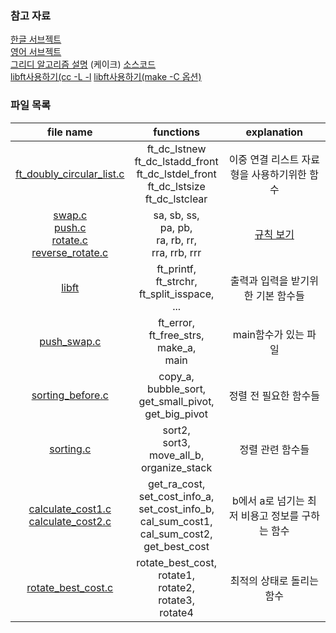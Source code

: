 ### 참고 자료
[한글 서브젝트](./ko_sub.md)<br>
[영어 서브젝트](https://cdn.intra.42.fr/pdf/pdf/49387/en.subject.pdf)<br>
[그리디 알고리즘 설명](https://techdebt.tistory.com/27) (케이크)
[소스코드](https://github.com/JeonYoungHo-youjeon/push_swap/blob/master/push_swap.h)<br>
[libft사용하기(cc -L -l](https://velog.io/@hidaehyunlee/외부-라이브러리-GCC로-컴파일-하기)
[libft사용하기(make -C 옵션)](https://wiki.kldp.org/KoreanDoc/html/GNU-Make/GNU-Make-5.html)
### 파일 목록

| file name | functions | explanation |
|:--:|:--:|:--:|
| [ft_doubly_circular_list.c](./README_dc.md) | ft_dc_lstnew<br>ft_dc_lstadd_front<br>ft_dc_lstdel_front<br>ft_dc_lstsize<br>ft_dc_lstclear | 이중 연결 리스트 자료형을 사용하기위한 함수 |
| [swap.c<br>push.c<br>rotate.c<br>reverse_rotate.c](./README_stack.md) | sa, sb, ss,<br>pa, pb,<br> ra, rb, rr,<br>rra, rrb, rrr<br>  | [규칙 보기](https://github.com/HaiSeong/seoul42_course/blob/main/push_swap/ko_sub.md#v1-게임-규칙)|
| [libft](./README_libft.md) | ft_printf,<br>ft_strchr,<br>ft_split_isspace,<br>... | 출력과 입력을 받기위한 기본 함수들 |
| [push_swap.c](./README_push_swap.md) | ft_error,<br>ft_free_strs,<br>make_a,<br>main | main함수가 있는 파일 |
| [sorting_before.c](./README_sort_before.md) | copy_a,<br>bubble_sort,<br>get_small_pivot,<br>get_big_pivot | 정렬 전 필요한 함수들 |
| [sorting.c](./README_sort.md) | sort2,<br>sort3,<br>move_all_b,<br>organize_stack | 정렬 관련 함수들 |
| [calculate_cost1.c<br>calculate_cost2.c](./README_cal_cost.md) | get_ra_cost,<br>set_cost_info_a,<br>set_cost_info_b,<br>cal_sum_cost1,<br>cal_sum_cost2,<br>get_best_cost | b에서 a로 넘기는 최저 비용고 정보를 구하는 함수 |
| [rotate_best_cost.c](./README_rotate_best.md) | rotate_best_cost,<br>rotate1,<br>rotate2,<br>rotate3,<br>rotate4<br> | 최적의 상태로 돌리는 함수 |
